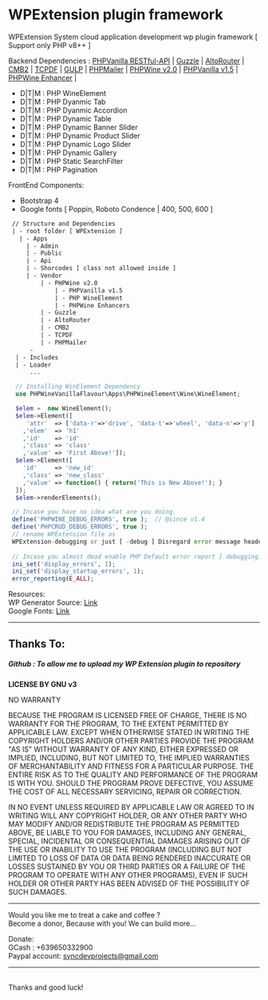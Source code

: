# WPExtension plugin framework
WPExtension System cloud application development wp plugin framework [ Support only PHP v8++  ]

Backend Dependencies :  <a href="https://github.com/PHPWine/PHPVanilla">PHPVanilla RESTful-API</a> | <a href="https://github.com/nielsofficeofficial/guzzle">Guzzle</a>  |  <a href="https://github.com/nielsofficeofficial/AltoRouter">AltoRouter</a> | <a href="https://github.com/nielsofficeofficial/CMB2">CMB2</a> | <a href="https://github.com/nielsofficeofficial/TCPDF">TCPDF</a> | <a href="https://gulpjs.com/">GULP</a> | <a href="https://github.com/nielsofficeofficial/PHPMailer">PHPMailer</a> | <a href="https://github.com/PHPWine/PHPWine">PHPWine v2.0</a> | <a href="https://github.com/PHPWine/PHPVanilla">PHPVanilla v1.5</a> | <a href="https://github.com/PHPWine/PHPWine">PHPWine Enhancer</a> |
- D|T|M : PHP WineElement  
- D|T|M : PHP Dyanmic Tab 
- D|T|M : PHP Dyanmic Accordion  
- D|T|M : PHP Dynamic Table  
- D|T|M : PHP Dynamic Banner Slider 
- D|T|M : PHP Dynamic Product Slider 
- D|T|M : PHP Dynamic Logo Slider 
- D|T|M : PHP Dynamic Gallery 
- D|T|M : PHP Static SearchFilter 
- D|T|M : PHP Pagination 

FrontEnd Components: 
- Bootstrap 4
- Google fonts [ Poppin, Roboto Condence | 400, 500, 600 ]

```HTML
 // Structure and Dependencies 
 | - root folder [ WPExtension ]
   | - Apps
     | - Admin
     | - Public
     | - Api
     | - Shorcodes [ class not allowed inside ]
     | - Vendor
         | - PHPWine v2.0
             | - PHPVanilla v1.5
             | - PHP WineElement
             | - PHPWine Enhancers
         | - Guzzle
         | - AltoRouter
         | - CMB2
         | - TCPDF
         | - PHPMailer
      -
  | - Includes
  | - Loader
      ...
```

```PHP
  // Installing WinElement Dependency
  use PHPWineVanillaFlavour\Apps\PHPWineElement\Wine\WineElement;

  $elem =  new WineElement();
  $elem->Element([
     'attr'  => ['data-r'=>'drive', 'data-t'=>'wheel', 'data-n'=>'y']
    ,'elem'  => 'h1'
    ,'id'    => 'id' 
    ,'class' => 'class' 
    ,'value' => 'First Above!']);
  $elem->Element([
    'id'     => 'new_id' 
    ,'class' => 'new_class' 
    ,'value' => function() { return('This is New Above!'); }
  ]);
  $elem->renderElements();
```

```PHP
 // Incase you have no idea what are you doing.
 define('PHPWINE_DEBUG_ERRORS', true );  // @since v1.4
 define('PHPCRUD_DEBUG_ERRORS', true ); 
 // rename WPExtension file as 
 WPExtension-debugging or just [ -debug ] Disregard error message header_sent that happen when framework having content already.
 
 // Incase you almost dead enable PHP Default error report [ debugging! ]
 ini_set('display_errors', 1);
 ini_set('display_startup_errors', 1);
 error_reporting(E_ALL);
```
Resources: <br />
WP Generator Source: <a href="https://wppb.me/">Link</a><br />
Google Fonts: <a href="https://fonts.google.com/">Link</a>


<hr /> 

<h2>Thanks To:</h2>
<h5>
Github : To allow me to upload my WP Extension plugin to repository<br /> 
</h5>

__LICENSE BY GNU v3__

NO WARRANTY

BECAUSE THE PROGRAM IS LICENSED FREE OF CHARGE, THERE IS NO WARRANTY FOR THE PROGRAM, TO THE EXTENT PERMITTED BY APPLICABLE LAW.  EXCEPT WHEN OTHERWISE STATED IN WRITING THE COPYRIGHT HOLDERS AND/OR OTHER PARTIES PROVIDE THE PROGRAM "AS IS" WITHOUT WARRANTY OF ANY KIND, EITHER EXPRESSED OR IMPLIED, INCLUDING, BUT NOT LIMITED TO, THE IMPLIED WARRANTIES OF MERCHANTABILITY AND FITNESS FOR A PARTICULAR PURPOSE.  THE ENTIRE RISK AS TO THE QUALITY AND PERFORMANCE OF THE PROGRAM IS WITH YOU.  SHOULD THE PROGRAM PROVE DEFECTIVE, YOU ASSUME THE COST OF ALL NECESSARY SERVICING, REPAIR OR CORRECTION.

IN NO EVENT UNLESS REQUIRED BY APPLICABLE LAW OR AGREED TO IN WRITING WILL ANY COPYRIGHT HOLDER, OR ANY OTHER PARTY WHO MAY MODIFY AND/OR REDISTRIBUTE THE PROGRAM AS PERMITTED ABOVE, BE LIABLE TO YOU FOR DAMAGES, INCLUDING ANY GENERAL, SPECIAL, INCIDENTAL OR CONSEQUENTIAL DAMAGES ARISING OUT OF THE USE OR INABILITY TO USE THE PROGRAM (INCLUDING BUT NOT LIMITED TO LOSS OF DATA OR DATA BEING RENDERED INACCURATE OR LOSSES SUSTAINED BY YOU OR THIRD PARTIES OR A FAILURE OF THE PROGRAM TO OPERATE WITH ANY OTHER PROGRAMS), EVEN IF SUCH HOLDER OR OTHER PARTY HAS BEEN ADVISED OF THE POSSIBILITY OF SUCH DAMAGES.
<br />

<hr />
Would you like me to treat a cake and coffee ? <br />
Become a donor, Because with you! We can build more... 

Donate: <br />
GCash : +639650332900 <br /> 
Paypal account: syncdevprojects@gmail.com
<hr />
<br />
Thanks and good luck! 
